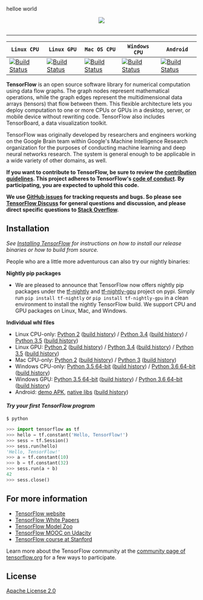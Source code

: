 
helloe world

<div align="center">
  <img src="https://www.tensorflow.org/images/tf_logo_transp.png"><br><br>
</div>

-----------------

| **`Linux CPU`** | **`Linux GPU`** | **`Mac OS CPU`** | **`Windows CPU`** | **`Android`** |
|-----------------|---------------------|------------------|-------------------|---------------|
| [![Build Status](https://ci.tensorflow.org/buildStatus/icon?job=tensorflow-master-cpu)](https://ci.tensorflow.org/job/tensorflow-master-cpu) | [![Build Status](https://ci.tensorflow.org/buildStatus/icon?job=tensorflow-master-linux-gpu)](https://ci.tensorflow.org/job/tensorflow-master-linux-gpu) | [![Build Status](https://ci.tensorflow.org/buildStatus/icon?job=tensorflow-master-mac)](https://ci.tensorflow.org/job/tensorflow-master-mac) | [![Build Status](https://ci.tensorflow.org/buildStatus/icon?job=tensorflow-master-win-cmake-py)](https://ci.tensorflow.org/job/tensorflow-master-win-cmake-py) | [![Build Status](https://ci.tensorflow.org/buildStatus/icon?job=tensorflow-master-android)](https://ci.tensorflow.org/job/tensorflow-master-android) |

**TensorFlow** is an open source software library for numerical computation using
data flow graphs.  The graph nodes represent mathematical operations, while
the graph edges represent the multidimensional data arrays (tensors) that flow
between them.  This flexible architecture lets you deploy computation to one
or more CPUs or GPUs in a desktop, server, or mobile device without rewriting
code.  TensorFlow also includes TensorBoard, a data visualization toolkit.

TensorFlow was originally developed by researchers and engineers
working on the Google Brain team within Google's Machine Intelligence Research
organization for the purposes of conducting machine learning and deep neural
networks research.  The system is general enough to be applicable in a wide
variety of other domains, as well.

**If you want to contribute to TensorFlow, be sure to review the [contribution
guidelines](CONTRIBUTING.md). This project adheres to TensorFlow's
[code of conduct](CODE_OF_CONDUCT.md). By participating, you are expected to
uphold this code.**

**We use [GitHub issues](https://github.com/tensorflow/tensorflow/issues) for
tracking requests and bugs. So please see 
[TensorFlow Discuss](https://groups.google.com/a/tensorflow.org/forum/#!forum/discuss) for general questions
and discussion, and please direct specific questions to [Stack Overflow](https://stackoverflow.com/questions/tagged/tensorflow).**

## Installation
*See [Installing TensorFlow](https://www.tensorflow.org/get_started/os_setup.html) for instructions on how to install our release binaries or how to build from source.*

People who are a little more adventurous can also try our nightly binaries:

**Nightly pip packages**
* We are pleased to announce that TensorFlow now offers nightly pip packages
under the [tf-nightly](https://pypi.python.org/pypi/tf-nightly) and
[tf-nightly-gpu](https://pypi.python.org/pypi/tf-nightly-gpu) project on pypi.
Simply run `pip install tf-nightly` or `pip install tf-nightly-gpu` in a clean
environment to install the nightly TensorFlow build. We support CPU and GPU
packages on Linux, Mac, and Windows.


**Individual whl files**
* Linux CPU-only: [Python 2](https://ci.tensorflow.org/view/tf-nightly/job/tf-nightly-linux/TF_BUILD_IS_OPT=OPT,TF_BUILD_IS_PIP=PIP,TF_BUILD_PYTHON_VERSION=PYTHON2,label=cpu-slave/lastSuccessfulBuild/artifact/pip_test/whl/tf_nightly-1.head-cp27-none-linux_x86_64.whl) ([build history](https://ci.tensorflow.org/view/tf-nightly/job/tf-nightly-linux/TF_BUILD_IS_OPT=OPT,TF_BUILD_IS_PIP=PIP,TF_BUILD_PYTHON_VERSION=PYTHON2,label=cpu-slave/)) / [Python 3.4](https://ci.tensorflow.org/view/tf-nightly/job/tf-nightly-linux/TF_BUILD_IS_OPT=OPT,TF_BUILD_IS_PIP=PIP,TF_BUILD_PYTHON_VERSION=PYTHON3,label=cpu-slave/lastSuccessfulBuild/artifact/pip_test/whl/tf_nightly-1.head-cp34-cp34m-linux_x86_64.whl) ([build history](https://ci.tensorflow.org/view/tf-nightly/job/tf-nightly-linux/TF_BUILD_IS_OPT=OPT,TF_BUILD_IS_PIP=PIP,TF_BUILD_PYTHON_VERSION=PYTHON3,label=cpu-slave/)) / [Python 3.5](https://ci.tensorflow.org/view/tf-nightly/job/tf-nightly-linux/TF_BUILD_IS_OPT=OPT,TF_BUILD_IS_PIP=PIP,TF_BUILD_PYTHON_VERSION=PYTHON3.5,label=cpu-slave/lastSuccessfulBuild/artifact/pip_test/whl/tf_nightly-1.head-cp35-cp35m-linux_x86_64.whl) ([build history](https://ci.tensorflow.org/view/tf-nightly/job/tf-nightly-linux/TF_BUILD_IS_OPT=OPT,TF_BUILD_IS_PIP=PIP,TF_BUILD_PYTHON_VERSION=PYTHON3.5,label=cpu-slave/))
* Linux GPU: [Python 2](https://ci.tensorflow.org/view/tf-nightly/job/tf-nightly-linux/TF_BUILD_IS_OPT=OPT,TF_BUILD_IS_PIP=PIP,TF_BUILD_PYTHON_VERSION=PYTHON2,label=gpu-linux/42/artifact/pip_test/whl/tf_nightly_gpu-1.head-cp27-none-linux_x86_64.whl) ([build history](https://ci.tensorflow.org/view/tf-nightly/job/tf-nightly-linux/TF_BUILD_IS_OPT=OPT,TF_BUILD_IS_PIP=PIP,TF_BUILD_PYTHON_VERSION=PYTHON2,label=gpu-linux/)) / [Python 3.4](https://ci.tensorflow.org/view/tf-nightly/job/tf-nightly-linux/TF_BUILD_IS_OPT=OPT,TF_BUILD_IS_PIP=PIP,TF_BUILD_PYTHON_VERSION=PYTHON3,label=gpu-linux/lastSuccessfulBuild/artifact/pip_test/whl/tf_nightly_gpu-1.head-cp34-cp34m-linux_x86_64.whl) ([build history](https://ci.tensorflow.org/view/tf-nightly/job/tf-nightly-linux/TF_BUILD_IS_OPT=OPT,TF_BUILD_IS_PIP=PIP,TF_BUILD_PYTHON_VERSION=PYTHON3,label=gpu-linux/)) / [Python 3.5](https://ci.tensorflow.org/view/tf-nightly/job/tf-nightly-linux/TF_BUILD_IS_OPT=OPT,TF_BUILD_IS_PIP=PIP,TF_BUILD_PYTHON_VERSION=PYTHON3.5,label=gpu-linux/lastSuccessfulBuild/artifact/pip_test/whl/tf_nightly_gpu-1.head-cp35-cp35m-linux_x86_64.whl) ([build history](https://ci.tensorflow.org/view/tf-nightly/job/tf-nightly-linux/TF_BUILD_IS_OPT=OPT,TF_BUILD_IS_PIP=PIP,TF_BUILD_PYTHON_VERSION=PYTHON3.5,label=gpu-linux/))
* Mac CPU-only: [Python 2](https://ci.tensorflow.org/view/tf-nightly/job/tf-nightly-mac/TF_BUILD_IS_OPT=OPT,TF_BUILD_IS_PIP=PIP,TF_BUILD_PYTHON_VERSION=PYTHON2,label=mac-slave/lastSuccessfulBuild/artifact/pip_test/whl/tf_nightly-1.head-py2-none-any.whl) ([build history](https://ci.tensorflow.org/view/tf-nightly/job/tf-nightly-mac/TF_BUILD_IS_OPT=OPT,TF_BUILD_IS_PIP=PIP,TF_BUILD_PYTHON_VERSION=PYTHON2,label=mac-slave/)) / [Python 3](https://ci.tensorflow.org/view/tf-nightly/job/tf-nightly-mac/TF_BUILD_IS_OPT=OPT,TF_BUILD_IS_PIP=PIP,TF_BUILD_PYTHON_VERSION=PYTHON3,label=mac-slave/lastSuccessfulBuild/artifact/pip_test/whl/tf_nightly-1.head-py3-none-any.whl) ([build history](https://ci.tensorflow.org/view/tf-nightly/job/tf-nightly-mac/TF_BUILD_IS_OPT=OPT,TF_BUILD_IS_PIP=PIP,TF_BUILD_PYTHON_VERSION=PYTHON3,label=mac-slave/))
* Windows CPU-only: [Python 3.5 64-bit](https://ci.tensorflow.org/view/tf-nightly/job/tf-nightly-windows/M=windows,PY=35/lastSuccessfulBuild/artifact/cmake_build/tf_python/dist/tf_nightly-1.head-cp35-cp35m-win_amd64.whl) ([build history](https://ci.tensorflow.org/view/tf-nightly/job/tf-nightly-windows/M=windows,PY=35/)) / [Python 3.6 64-bit](https://ci.tensorflow.org/view/tf-nightly/job/tf-nightly-windows/M=windows,PY=36/lastSuccessfulBuild/artifact/cmake_build/tf_python/dist/tf_nightly-1.head-cp36-cp36m-win_amd64.whl) ([build history](http://ci.tensorflow.org/view/tf-nightly/job/tf-nightly-windows/M=windows,PY=36/))
* Windows GPU: [Python 3.5 64-bit](https://ci.tensorflow.org/view/tf-nightly/job/tf-nightly-windows/M=windows-gpu,PY=35/lastSuccessfulBuild/artifact/cmake_build/tf_python/dist/tf_nightly_gpu-1.head-cp35-cp35m-win_amd64.whl) ([build history](https://ci.tensorflow.org/view/tf-nightly/job/tf-nightly-windows/M=windows-gpu,PY=35/)) / [Python 3.6 64-bit](https://ci.tensorflow.org/view/tf-nightly/job/tf-nightly-windows/M=windows-gpu,PY=36/lastSuccessfulBuild/artifact/cmake_build/tf_python/dist/tf_nightly_gpu-1.head-cp36-cp36m-win_amd64.whl) ([build history](http://ci.tensorflow.org/view/tf-nightly/job/tf-nightly-windows/M=windows-gpu,PY=36/))
* Android: [demo APK](https://ci.tensorflow.org/view/Nightly/job/nightly-android/lastSuccessfulBuild/artifact/out/tensorflow_demo.apk), [native libs](https://ci.tensorflow.org/view/Nightly/job/nightly-android/lastSuccessfulBuild/artifact/out/native/)
([build history](https://ci.tensorflow.org/view/Nightly/job/nightly-android/))

#### *Try your first TensorFlow program*
```shell
$ python
```
```python
>>> import tensorflow as tf
>>> hello = tf.constant('Hello, TensorFlow!')
>>> sess = tf.Session()
>>> sess.run(hello)
'Hello, TensorFlow!'
>>> a = tf.constant(10)
>>> b = tf.constant(32)
>>> sess.run(a + b)
42
>>> sess.close()
```

## For more information

* [TensorFlow website](https://www.tensorflow.org)
* [TensorFlow White Papers](https://www.tensorflow.org/about/bib)
* [TensorFlow Model Zoo](https://github.com/tensorflow/models)
* [TensorFlow MOOC on Udacity](https://www.udacity.com/course/deep-learning--ud730)
* [TensorFlow course at Stanford](https://web.stanford.edu/class/cs20si)

Learn more about the TensorFlow community at the [community page of tensorflow.org](https://www.tensorflow.org/community) for a few ways to participate.

## License

[Apache License 2.0](LICENSE)
